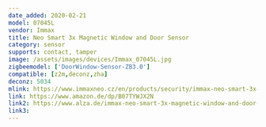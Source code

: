 ```yaml
---
date_added: 2020-02-21
model: 07045L
vendor: Immax
title: Neo Smart 3x Magnetic Window and Door Sensor
category: sensor
supports: contact, tamper
image: /assets/images/devices/Immax_07045L.jpg
zigbeemodel: ['DoorWindow-Sensor-ZB3.0']
compatible: [z2m,deconz,zha]
deconz: 5034
mlink: https://www.immaxneo.cz/en/products/security/immax-neo-smart-3x-door-window-sensor/
link: https://www.amazon.de/dp/B07TYWJX2N
link2: https://www.alza.de/immax-neo-smart-3x-magnetic-window-and-door-sensor-d5569073.htm
link3: 
---
```

